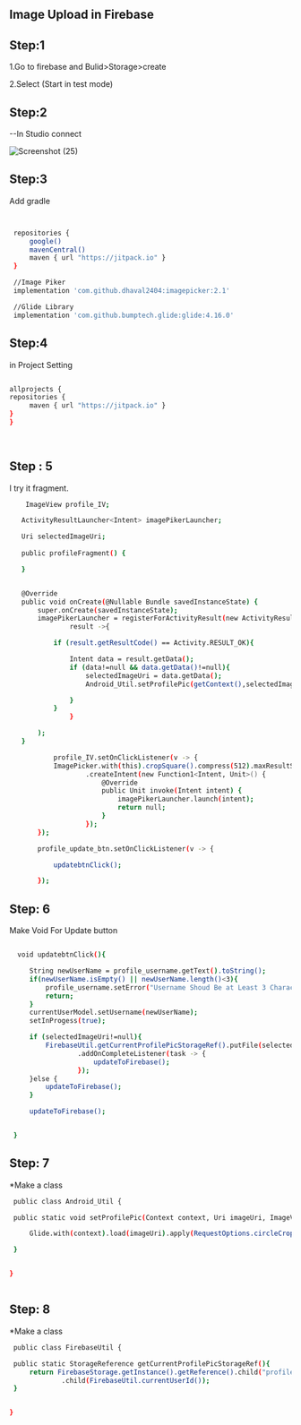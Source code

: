## Image Upload  in Firebase 

## Step:1

1.Go to firebase and Bulid>Storage>create

2.Select (Start in test mode) 


## Step:2
--In Studio connect

![Screenshot (25)](https://github.com/user-attachments/assets/3eae0f00-99cd-4dc6-8048-3e4b29edef0e)


## Step:3
Add gradle

   ```bash


    repositories {
        google()
        mavenCentral()
        maven { url "https://jitpack.io" }
    }

    //Image Piker
    implementation 'com.github.dhaval2404:imagepicker:2.1'

    //Glide Library
    implementation 'com.github.bumptech.glide:glide:4.16.0'


   ```

   ## Step:4
 in Project Setting

   ```bash

allprojects {
   repositories {
       	maven { url "https://jitpack.io" }
   }
}

    

   ```

   ## Step : 5
   I try it fragment.

 ```bash
     ImageView profile_IV;

    ActivityResultLauncher<Intent> imagePikerLauncher;

    Uri selectedImageUri;
    
    public profileFragment() {

    }


    @Override
    public void onCreate(@Nullable Bundle savedInstanceState) {
        super.onCreate(savedInstanceState);
        imagePikerLauncher = registerForActivityResult(new ActivityResultContracts.StartActivityForResult(),
                result ->{

            if (result.getResultCode() == Activity.RESULT_OK){

                Intent data = result.getData();
                if (data!=null && data.getData()!=null){
                    selectedImageUri = data.getData();
                    Android_Util.setProfilePic(getContext(),selectedImageUri,profile_IV);

                }
            }
                }

        );
    }

            profile_IV.setOnClickListener(v -> {
            ImagePicker.with(this).cropSquare().compress(512).maxResultSize(512,512)
                    .createIntent(new Function1<Intent, Unit>() {
                        @Override
                        public Unit invoke(Intent intent) {
                            imagePikerLauncher.launch(intent);
                            return null;
                        }
                    });
        });

        profile_update_btn.setOnClickListener(v -> {

            updatebtnClick();

        });

```



## Step: 6

Make Void For Update button



   ```bash
   
     void updatebtnClick(){

        String newUserName = profile_username.getText().toString();
        if(newUserName.isEmpty() || newUserName.length()<3){
            profile_username.setError("Username Shoud Be at Least 3 Character");
            return;
        }
        currentUserModel.setUsername(newUserName);
        setInProgess(true);

        if (selectedImageUri!=null){
            FirebaseUtil.getCurrentProfilePicStorageRef().putFile(selectedImageUri)
                    .addOnCompleteListener(task -> {
                        updateToFirebase();
                    });
        }else {
            updateToFirebase();
        }

        updateToFirebase();


    }


   ```







## Step: 7

*Make a  class



   ```bash
    public class Android_Util {

    public static void setProfilePic(Context context, Uri imageUri, ImageView imageView){

        Glide.with(context).load(imageUri).apply(RequestOptions.circleCropTransform()).into(imageView);

    }


 }
 


   ```

## Step: 8

*Make a  class



   ```bash
    public class FirebaseUtil {

    public static StorageReference getCurrentProfilePicStorageRef(){
        return FirebaseStorage.getInstance().getReference().child("profilepic")
                .child(FirebaseUtil.currentUserId());
    }


 }
 


   ```
